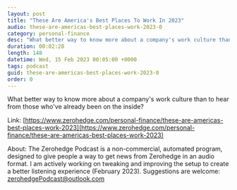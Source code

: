 ```yaml
---
layout: post
title: "These Are America's Best Places To Work In 2023"
audio: these-are-americas-best-places-work-2023-0
category: personal-finance
desc: "What better way to know more about a company's work culture than to hear from those who've already been on the inside?"
duration: 00:02:28
length: 148
datetime: Wed, 15 Feb 2023 00:05:00 +0000
tags: podcast
guid: these-are-americas-best-places-work-2023-0
order: 0
---
```

What better way to know more about a company's work culture than to hear from those who've already been on the inside?

Link: [https://www.zerohedge.com/personal-finance/these-are-americas-best-places-work-2023](https://www.zerohedge.com/personal-finance/these-are-americas-best-places-work-2023)

About: The Zerohedge Podcast is a non-commercial, automated program, designed to give people a way to get news from Zerohedge in an audio format.  I am actively working on tweaking and improving the setup to create a better listening experience (February 2023).  Suggestions are welcome: [zerohedgePodcast@outlook.com](mailto:zerohedgePodcast@outlook.com)